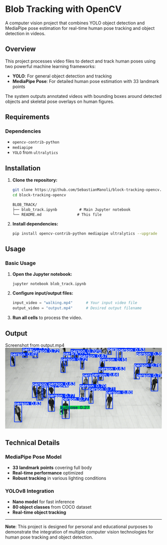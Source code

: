# Blob Tracking with OpenCV

A computer vision project that combines YOLO object detection and MediaPipe pose estimation for real-time human pose tracking and object detection in videos.

## Overview

This project processes video files to detect and track human poses using two powerful machine learning frameworks:
- **YOLO**: For general object detection and tracking
- **MediaPipe Pose**: For detailed human pose estimation with 33 landmark points

The system outputs annotated videos with bounding boxes around detected objects and skeletal pose overlays on human figures.

## Requirements

### Dependencies
- `opencv-contrib-python`
- `mediapipe`
- `YOLO` from `ultralytics`

## Installation

1. **Clone the repository:**
   ```bash
   git clone https://github.com/SebastianManoli/block-tracking-opencv.git
   cd block-tracking-opencv
   ```
   ```
   BLOB_TRACK/
   ├── blob_track.ipynb          # Main Jupyter notebook
   └── README.md                # This file
   ```

1. **Install dependencies:**
   ```bash
   pip install opencv-contrib-python mediapipe ultralytics --upgrade
   ```

## Usage

### Basic Usage

1. **Open the Jupyter notebook:**
   ```bash
   jupyter notebook blob_track.ipynb
   ```

2. **Configure input/output files:**
   ```python
   input_video = "walking.mp4"      # Your input video file
   output_video = "output.mp4"      # Desired output filename
   ```

3. **Run all cells** to process the video.


## Output

Screenshot from output.mp4
![alt text](image.png)

## Technical Details

### MediaPipe Pose Model
- **33 landmark points** covering full body
- **Real-time performance** optimized
- **Robust tracking** in various lighting conditions

### YOLOv8 Integration
- **Nano model** for fast inference
- **80 object classes** from COCO dataset
- **Real-time object tracking**

---

**Note**: This project is designed for personal and educational purposes to demonstrate the integration of multiple computer vision technologies for human pose tracking and object detection.
